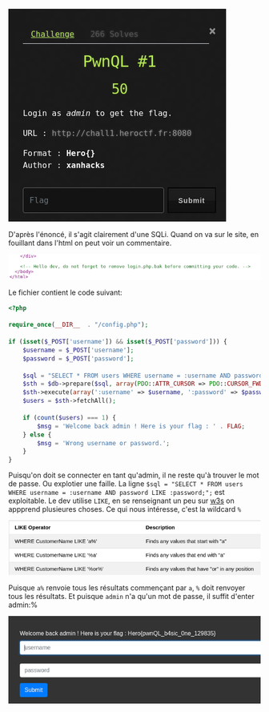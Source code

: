 ![Screen](../img/Pasted%20image%2020210426184206.png)

D'après l'énoncé, il s'agit clairement d'une SQLi.
Quand on va sur le site, en fouillant dans l'html on peut voir un commentaire.

![Screen](../img/Pasted%20image%2020210426184304.png)

Le fichier contient le code suivant:
```php
<?php

require_once(__DIR__  . "/config.php");

if (isset($_POST['username']) && isset($_POST['password'])) {
    $username = $_POST['username'];
    $password = $_POST['password'];

    $sql = "SELECT * FROM users WHERE username = :username AND password LIKE :password;";
    $sth = $db->prepare($sql, array(PDO::ATTR_CURSOR => PDO::CURSOR_FWDONLY));
    $sth->execute(array(':username' => $username, ':password' => $password));
    $users = $sth->fetchAll();

    if (count($users) === 1) {
        $msg = 'Welcome back admin ! Here is your flag : ' . FLAG;
    } else {
        $msg = 'Wrong username or password.';
    }
}
```

Puisqu'on doit se connecter en tant qu'admin, il ne reste qu'à trouver le mot de passe. Ou explotier une faille. La ligne 
`$sql = "SELECT * FROM users WHERE username = :username AND password LIKE :password;";` est exploitable.
Le dev utilise `LIKE`, en se renseignant un peu sur [w3s](https://www.w3schools.com/sql/sql_like.asp) on appprend plusieures choses.
Ce qui nous intéresse, c'est la wildcard `%`

![Screen](../img/Pasted%20image%2020210426184729.png)

Puisque `a%` renvoie tous les résultats commençant par `a`, `%` doit renvoyer tous les résultats. Et puisque `admin` n'a qu'un mot de passe, il suffit d'enter admin:%

![Screen](../img/Pasted%20image%2020210426184854.png)
